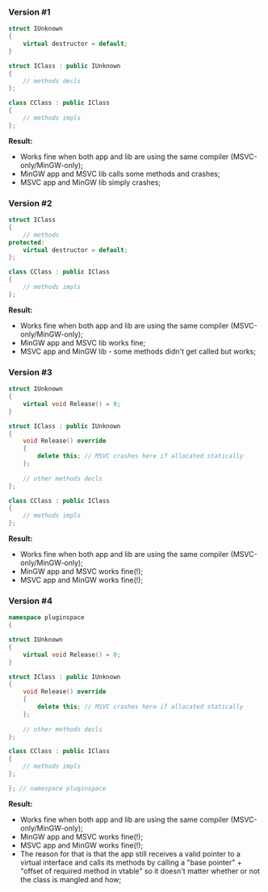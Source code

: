 ### Version #1

```cpp
struct IUnknown
{
	virtual destructor = default;
}

struct IClass : public IUnknown
{
	// methods decls
};

class CClass : public IClass
{
	// methods impls
};
```

**Result:**
* Works fine when both app and lib are using the same compiler (MSVC-only/MinGW-only);
* MinGW app and MSVC lib calls some methods and crashes;
* MSVC app and MinGW lib simply crashes;

### Version #2

```cpp
struct IClass
{
	// methods
protected:
	virtual destructor = default;
};

class CClass : public IClass
{
	// methods impls
};
```

**Result:**
* Works fine when both app and lib are using the same compiler (MSVC-only/MinGW-only);
* MinGW app and MSVC lib works fine;
* MSVC app and MinGW lib - some methods didn't get called but works;

### Version #3

```cpp
struct IUnknown
{
	virtual void Release() = 0;
}

struct IClass : public IUnknown
{
	void Release() override
	{
		delete this; // MSVC crashes here if allocated statically
	};
	
	// other methods decls
};

class CClass : public IClass
{
	// methods impls
};
```

**Result:**
* Works fine when both app and lib are using the same compiler (MSVC-only/MinGW-only);
* MinGW app and MSVC works fine(!);
* MSVC app and MinGW works fine(!);

### Version #4

```cpp
namespace pluginspace
{

struct IUnknown
{
	virtual void Release() = 0;
}

struct IClass : public IUnknown
{
	void Release() override
	{
		delete this; // MSVC crashes here if allocated statically
	};
	
	// other methods decls
};

class CClass : public IClass
{
	// methods impls
};

}; // namespace pluginspace
```

**Result:**
* Works fine when both app and lib are using the same compiler (MSVC-only/MinGW-only);
* MinGW app and MSVC works fine(!);
* MSVC app and MinGW works fine(!);
* The reason for that is that the app still receives a valid pointer to a virtual interface 
and calls its methods by calling a "base pointer" + "offset of required method in vtable" 
so it doesn't matter whether or not the class is mangled and how;